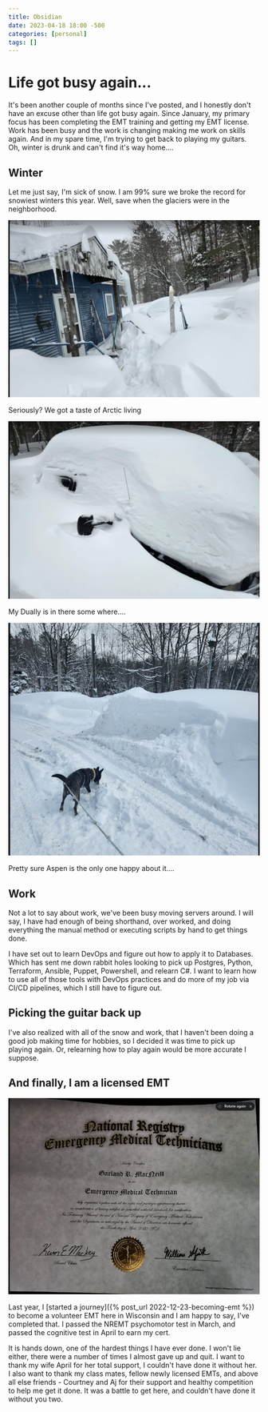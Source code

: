 ```yaml
---
title: Obsidian
date: 2023-04-18 18:00 -500
categories: [personal]
tags: []
---
```


# Life got busy again...

It's been another couple of months since I've posted, and I honestly don't have an excuse other than life got busy again. Since January, my primary focus has been completing the EMT training and getting my EMT license. Work has been busy and the work is changing making me work on skills again. And in my spare time, I'm trying to get back to playing my guitars. Oh, winter is drunk and can't find it's way home....

## Winter

Let me just say, I'm sick of snow. I am 99% sure we broke the record for snowiest winters this year. Well, save when the glaciers were in the neighborhood. 

![House_or_igloo?](/assets/images/snow-house.png)

Seriously? We got a taste of Arctic living 

![buried_truck](/assets/images/dually-buried.png)

My Dually is in there some where....

![aspen_is_happy](/assets/images/aspen-and-snow.png)

Pretty sure Aspen is the only one happy about it....

## Work

Not a lot to say about work, we've been busy moving servers around. I will say, I have had enough of being shorthand, over worked, and doing everything the manual method or executing scripts by hand to get things done. 

I have set out to learn DevOps and figure out how to apply it to Databases. Which has sent me down rabbit holes looking to pick up Postgres, Python, Terraform, Ansible, Puppet, Powershell, and relearn C#. I want to learn how to use all of those tools with DevOps practices and do more of my job via CI/CD pipelines, which I still have to figure out.

## Picking the guitar back up

I've also realized with all of the snow and work, that I haven't been doing a good job making time for hobbies, so I decided it was time to pick up playing again. Or, relearning how to play again would be more accurate I suppose. 

## And finally, I am a licensed EMT

![nremt_cert](/assets/images/nremt-cert.png)

Last year, I [started a journey]({% post_url 2022-12-23-becoming-emt %}) to become a volunteer EMT here in Wisconsin and I am happy to say, I've completed that. I passed the NREMT psychomotor test in March, and passed the cognitive test in April to earn my cert. 

It is hands down, one of the hardest things I have ever done. I won't lie either, there were a number of times I almost gave up and quit. I want to thank my wife April for her total support, I couldn't have done it without her. I also want to thank my class mates, fellow newly licensed EMTs, and above all else friends - Courtney and Aj for their support and healthy competition to help me get it done. It was a battle to get here, and couldn't have done it without you two.